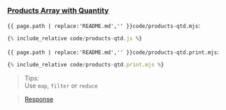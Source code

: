 ### [Products Array with Quantity](code.zip)

`{{ page.path | replace:'README.md','' }}code/products-qtd.mjs`:
```js
{% include_relative code/products-qtd.js %}
```

`{{ page.path | replace:'README.md','' }}code/products-qtd.print.mjs`:
```js
{% include_relative code/products-qtd.print.mjs %}
```

> Tips:<br>
> Use `map`, `filter` or `reduce`

> [Response](response/products.js)
